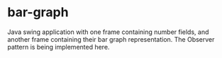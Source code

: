 # bar-graph
Java swing application with one frame containing number fields, and another frame containing their bar graph representation. 
The Observer pattern is being implemented here.
